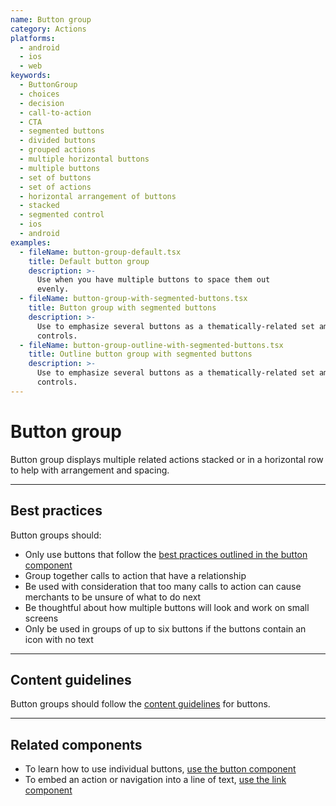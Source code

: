 ```yaml
---
name: Button group
category: Actions
platforms:
  - android
  - ios
  - web
keywords:
  - ButtonGroup
  - choices
  - decision
  - call-to-action
  - CTA
  - segmented buttons
  - divided buttons
  - grouped actions
  - multiple horizontal buttons
  - multiple buttons
  - set of buttons
  - set of actions
  - horizontal arrangement of buttons
  - stacked
  - segmented control
  - ios
  - android
examples:
  - fileName: button-group-default.tsx
    title: Default button group
    description: >-
      Use when you have multiple buttons to space them out
      evenly.
  - fileName: button-group-with-segmented-buttons.tsx
    title: Button group with segmented buttons
    description: >-
      Use to emphasize several buttons as a thematically-related set among other
      controls.
  - fileName: button-group-outline-with-segmented-buttons.tsx
    title: Outline button group with segmented buttons
    description: >-
      Use to emphasize several buttons as a thematically-related set among other
      controls.
---
```


# Button group

Button group displays multiple related actions stacked or in a horizontal row to help with arrangement and spacing.

---

## Best practices

Button groups should:

- Only use buttons that follow the
  [best practices outlined in the button component](https://polaris.shopify.com/components/actions/button#best-practices)
- Group together calls to action that have a relationship
- Be used with consideration that too many calls to action can cause merchants
  to be unsure of what to do next
- Be thoughtful about how multiple buttons will look and work on small screens
- Only be used in groups of up to six buttons if the buttons contain an icon
  with no text

---

## Content guidelines

Button groups should follow the [content guidelines](https://polaris.shopify.com/content/actionable-language#section-buttons) for buttons.

---

## Related components

- To learn how to use individual buttons, [use the button component](https://polaris.shopify.com/components/actions/button)
- To embed an action or navigation into a line of text, [use the link component](https://polaris.shopify.com/components/navigation/link)
